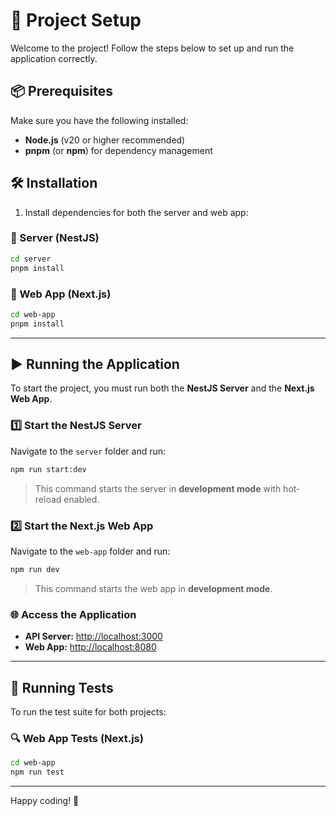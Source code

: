 # 🚀 Project Setup

Welcome to the project! Follow the steps below to set up and run the application correctly.

## 📦 Prerequisites
Make sure you have the following installed:
- **Node.js** (v20 or higher recommended)
- **pnpm** (or **npm**) for dependency management

## 🛠️ Installation

1. Install dependencies for both the server and web app:

### 📂 Server (NestJS)
```bash
cd server
pnpm install
```

### 📂 Web App (Next.js)
```bash
cd web-app
pnpm install
```

---

## ▶️ Running the Application

To start the project, you must run both the **NestJS Server** and the **Next.js Web App**.

### 1️⃣ Start the NestJS Server
Navigate to the `server` folder and run:
```bash
npm run start:dev
```
> This command starts the server in **development mode** with hot-reload enabled.

### 2️⃣ Start the Next.js Web App
Navigate to the `web-app` folder and run:
```bash
npm run dev
```
> This command starts the web app in **development mode**.

### 🌐 Access the Application
- **API Server:** [http://localhost:3000](http://localhost:3000)
- **Web App:** [http://localhost:8080](http://localhost:8080) 
---

## 🧪 Running Tests
To run the test suite for both projects:

### 🔍 Web App Tests (Next.js)
```bash
cd web-app
npm run test
```

---

Happy coding! 🎯

